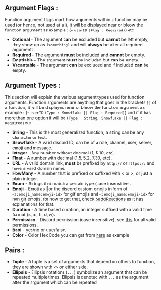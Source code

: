 ## Argument Flags :
Function argument flags mark how arguments within a function may be used (or hence, not used at all), it will be displayed near or bleow the function argument as example :
(- `userID` `(Flag : Required)`) etc

- __Optional__ - The argument **can** be excluded but **cannot** be left empty, they show up as `(something)` and will **always** be after all required arguments.
- __Required__ - The argument **must** be included and **cannot** be empty.
- __Emptiable__ - The argument **must** be included but **can** be empty.
- __Vacantable__ - The argument **can** be excluded and if included **can** be empty.


## Argument Types :
This section will explain the various argument types used for function arguments. Function arguments are anything that goes in the brackets `[]` of a function, it will be displayed near or bleow the function argument as example :
(- `userID` `(Type : Snowflake || Flag : Required)`) and if it has more than one option it will be `(Type : String, Snowflake || Flag : Required)`etc

- __String__ - This is the most generalized function, a string can be any character or text.
- __Snowflake__ - A valid discord ID, can be of a role, channel, user, server, emoji and message.
- __Integer__ - Any number without decimal (1, 5 10, etc).
- __Float__ - A number with decimal (1.5, 5.2, 7.30, etc).
- __URL__ - A valid domain link, **must** be prefixed by `http://` or `https://` and have a valid domain name.
- __HowMany__ - A number that is prefixed or suffixed with < or >, or just a plain integer.
- __Enum__ - Strings that match a certain type (case insensitive).
- __Emoji__ - Emoji as 🌹or the discord custom emojis in form of `<a:emoji_name:emoji-id>` for gif emojis and `<:emoji_name:emoji-id>` for non gif emojis, for how to get that, check [$addReactions](../bdscript/addReactions.md) as it has explanations for that.
- __Duration__ - A time based duration, an integer suffixed with a valid time format (s, m, h, d, w).
- __Permission__ - Discord permission (case insensitive), see [this](../resources/permissions.md) for all valid permissions.
- __Bool__ - yes/no or true/false.
- __Color__ - Color Hex Code you can get from [here](https://htmlcolorcodes.com/color-picker) as example


## Pairs :
- __Tuple__ - A tuple is a set of arguments that depend on others to function, they are shown with `<>` on either side.
- __Ellipsis__ - Ellipsis notations (`...`) symbolize an argument that can be repeated multiple times. Ellipsis is denoted with `...` as the argument after the argument which can be repeated.
